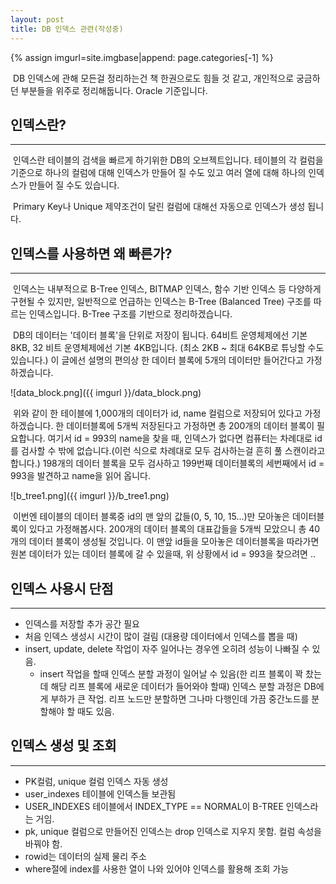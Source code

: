 ```yaml
---
layout: post
title: DB 인덱스 관련(작성중)
---
```


{% assign imgurl=site.imgbase|append: page.categories[-1] %}

&nbsp;DB 인덱스에 관해 모든걸 정리하는건 책 한권으로도 힘들 것 같고, 개인적으로 궁금하던 부분들을 위주로 정리해둡니다. Oracle 기준입니다.



## 인덱스란?

---

&nbsp;인덱스란 테이블의 검색을 빠르게 하기위한 DB의 오브젝트입니다. 테이블의 각 컬럼을 기준으로 하나의 컬럼에 대해 인덱스가 만들어 질 수도 있고 여러 열에 대해 하나의 인덱스가 만들어 질 수도 있습니다.

&nbsp;Primary Key나 Unique 제약조건이 달린 컬럼에 대해선 자동으로 인덱스가 생성 됩니다.



## 인덱스를 사용하면 왜 빠른가?

---

&nbsp;인덱스는 내부적으로 B-Tree 인덱스, BITMAP 인덱스, 함수 기반 인덱스 등 다양하게 구현될 수 있지만, 일반적으로 언급하는 인덱스는 B-Tree (Balanced Tree) 구조를 따르는 인덱스입니다. B-Tree 구조를 기반으로 정리하겠습니다.

&nbsp;DB의 데이터는 '데이터 블록'을 단위로 저장이 됩니다. 64비트 운영체제에선 기본 8KB, 32 비트 운영체제에선 기본 4KB입니다. (최소 2KB ~ 최대 64KB로 튜닝할 수도 있습니다.) 이 글에선 설명의 편의상 한 데이터 블록에 5개의 데이터만 들어간다고 가정하겠습니다.

![data_block.png]({{ imgurl }}/data_block.png)

&nbsp;위와 같이 한 테이블에 1,000개의 데이터가 id, name 컬럼으로 저장되어 있다고 가정하겠습니다. 한 데이터블록에 5개씩 저장된다고 가정하면 총 200개의 데이터 블록이 필요합니다. 여기서 id = 993의 name을 찾을 때, 인덱스가 없다면 컴퓨터는 차례대로 id를 검사할 수 밖에 없습니다.(이런 식으로 차례대로 모두 검사하는걸 흔히 풀 스캔이라고 합니다.) 198개의 데이터 블록을 모두 검사하고 199번째 데이터블록의 세번째에서 id = 993을 발견하고 name을 읽어 옵니다.

![b_tree1.png]({{ imgurl }}/b_tree1.png)

&nbsp;이번엔 테이블의 데이터 블록중 id의 맨 앞의 값들(0, 5, 10, 15...)만 모아놓은 데이터블록이 있다고 가정해봅시다. 200개의 데이터 블록의 대표갑들을 5개씩 모았으니 총 40개의 데이터 블록이 생성될 것입니다. 이 맨앞 id들을 모아놓은 데이터블록을 따라가면 원본 데이터가 있는 데이터 블록에 갈 수 있을때, 위 상황에서 id = 993을 찾으려면 ..



## 인덱스 사용시 단점

---

- 인덱스를 저장할 추가 공간 필요
- 처음 인덱스 생성시 시간이 많이 걸림 (대용량 데이터에서 인덱스를 뽑을 때)
- insert, update, delete 작업이 자주 일어나는 경우엔 오히려 성능이 나빠질 수 있음.
  - insert 작업을 할때 인덱스 분할 과정이 일어날 수 있음(한 리프 블록이 꽉 찼는데 해당 리프 블록에 새로운 데이터가 들어와야 할때) 인덱스 분할 과정은 DB에게 부하가 큰 작업. 리프 노드만 분할하면 그나마 다행인데 가끔 중간노드를 분할해야 할 때도 있음.





## 인덱스 생성 및 조회

---

- PK컬럼, unique 컬럼 인덱스 자동 생성
- user_indexes 테이블에 인덱스들 보관됨
- USER_INDEXES 테이블에서 INDEX_TYPE == NORMAL이 B-TREE 인덱스라는 거임.
- pk, unique 컬럼으로 만들어진 인덱스는 drop 인덱스로 지우지 못함. 컬럼 속성을 바꿔야 함.
- rowid는 데이터의 실제 물리 주소
- where절에 index를 사용한 열이 나와 있어야 인덱스를 활용해 조회 가능



